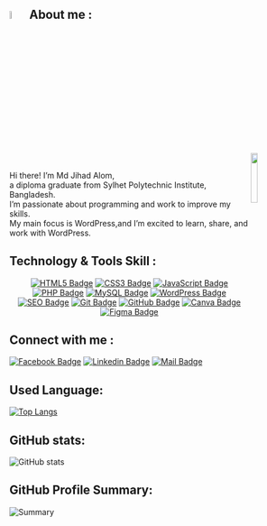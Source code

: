 

## <img src = "https://i.pinimg.com/originals/3f/7e/4e/3f7e4eff7c96e9fe4b8b4b1ff3f7bdb5.gif" width = 6%> About me :
<img align="right" src="https://github.com/7oSkaaa/7oSkaaa/blob/main/Images/Right_Side.gif?raw=true" width=15%>
<br>
<p> Hi there! I’m Md Jihad Alom,<br>
    a diploma graduate from Sylhet Polytechnic Institute, Bangladesh.<br>
    I’m passionate about programming and work to improve my skills.<br>
    My main focus is WordPress,and I’m excited to learn, share, and work with WordPress.</p>
<be>
    
## Technology & Tools Skill :

<p align="center">
  <a href="#"><img src="https://img.shields.io/badge/-Html5-E34c26?style=for-the-badge&labelColor=black&logo=html5&logoColor=E34c26" alt="HTML5 Badge"/></a>
  <a href="#"><img src="https://img.shields.io/badge/CSS3-1572B6?style=for-the-badge&labelColor=black&logo=css3&logoColor=1572B6" alt="CSS3 Badge"/></a>
  <a href="#"><img src="https://img.shields.io/badge/-Javascript-F0DB4F?style=for-the-badge&labelColor=black&logo=javascript&logoColor=F0DB4F" alt="JavaScript Badge"/></a>
  <a href="https://www.php.net/"><img src="https://img.shields.io/badge/PHP-777BB4?style=for-the-badge&logo=php&logoColor=white" alt="PHP Badge"/></a>
  <a href="https://www.mysql.com/"><img src="https://img.shields.io/badge/MySQL-4479A1?style=for-the-badge&logo=mysql&logoColor=white" alt="MySQL Badge"/></a>
  <a href="#"><img src="https://img.shields.io/badge/-WordPress-21759B?style=for-the-badge&labelColor=black&logo=wordpress&logoColor=21759B" alt="WordPress Badge"/></a>
  <a href="#" target="_blank">
    <img src="https://img.shields.io/badge/SEO-4CAF50?style=for-the-badge&labelColor=black&logo=google&logoColor=4CAF50" alt="SEO Badge"/></a>
  <a href="#"><img src="https://img.shields.io/badge/Git-F05032?style=for-the-badge&labelColor=black&logo=git&logoColor=f34f29" alt="Git Badge"/></a>
  <a href="https://github.com/" target="_blank">
    <img src="https://img.shields.io/badge/GitHub-181717?style=for-the-badge&labelColor=black&logo=github&logoColor=white" alt="GitHub Badge"/></a>
  <a href="#"><img src="https://img.shields.io/badge/Canva-%2320C4CB.svg?style=for-the-badge&labelColor=black&logo=Canva&logoColor=20C4CB" alt="Canva Badge"/></a>
  <a href="https://www.figma.com/" target="_blank">
      <img src="https://img.shields.io/badge/Figma-F24E1E?style=for-the-badge&labelColor=black&logo=figma&logoColor=F24E1E" alt="Figma Badge"/></a>
</p>

## Connect with me :

[![Facebook Badge](https://img.shields.io/badge/Facebook-1877F2?style=for-the-badge&logo=facebook&logoColor=white)](https://www.facebook.com/mdjihadalom.191) [![Linkedin Badge](https://img.shields.io/badge/LinkedIn-0077B5?style=for-the-badge&logo=linkedin&logoColor=white)](https://www.linkedin.com/in/mdjihadalom) [![Mail Badge](https://img.shields.io/badge/Gmail-D14836?style=for-the-badge&logo=gmail&logoColor=white)](mailto:jihadalom191@gmail.com) 

## Used Language:
[![Top Langs](https://github-readme-stats.vercel.app/api/top-langs/?username=mdjihadalom&layout=compact&theme=light)](https://github.com/anuraghazra/github-readme-stats)

## GitHub stats:
![GitHub stats](https://github-readme-stats.vercel.app/api?username=mdjihadalom&show_icons=true&count_private=true&theme=light)

## GitHub Profile Summary:
![Summary](https://github-profile-summary-cards.vercel.app/api/cards/profile-details?username=mdjihadalom&theme=github)

